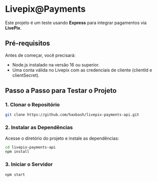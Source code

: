 # Livepix@Payments

Este projeto é um teste usando **Express** para integrar pagamentos via **LivePix**.

## Pré-requisitos

Antes de começar, você precisará:

- Node.js instalado na versão 16 ou superior.
- Uma conta válida no Livepix com as credenciais de cliente (clientId e clientSecret).

## Passo a Passo para Testar o Projeto

### 1. Clonar o Repositório

```bash
git clone https://github.com/haxbash/livepix-payments-api.git
```

### 2. Instalar as Dependências

Acesse o diretório do projeto e instale as dependências:

```bash
cd livepix-payments-api
npm install
```

### 3. Iniciar o Servidor

```
npm start
```
